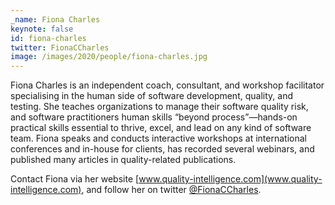 ```yaml
---
_name: Fiona Charles
keynote: false
id: fiona-charles
twitter: FionaCCharles ‏
image: /images/2020/people/fiona-charles.jpg
---
```

Fiona Charles is an independent coach, consultant, and workshop facilitator specialising in the human side of software development, quality, and testing. She teaches organizations to manage their software quality risk, and software practitioners human skills “beyond process”—hands-on practical skills essential to thrive, excel, and lead on any kind of software team. Fiona speaks and conducts interactive workshops at international conferences and in-house for clients, has recorded several webinars, and published many articles in quality-related publications.

Contact Fiona via her website [www.quality-intelligence.com](www.quality-intelligence.com), and follow her on twitter [@FionaCCharles](https://twitter.com/FionaCCharles).